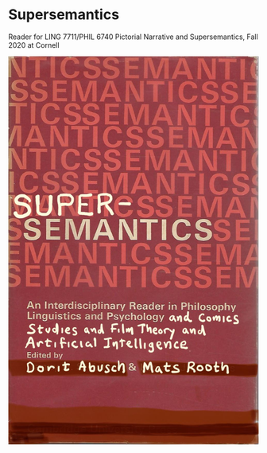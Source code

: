 # Supersemantics
Reader for LING 7711/PHIL 6740 Pictorial Narrative and Supersemantics, Fall 2020 at Cornell

![Cover](https://github.com/MatsRooth/Supersemantics/blob/master/image/supersemantics.jpg)

